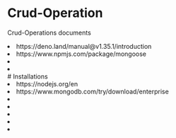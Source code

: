 # Crud-Operation
Crud-Operations documents
<li>https://deno.land/manual@v1.35.1/introduction</li>
<li>https://www.npmjs.com/package/mongoose</li>
<li></li>
<li></li>
# Installations
<li>https://nodejs.org/en</li>
<li>https://www.mongodb.com/try/download/enterprise</li>
<li></li>
<li></li>
<li></li>
<li></li>
<li></li>

